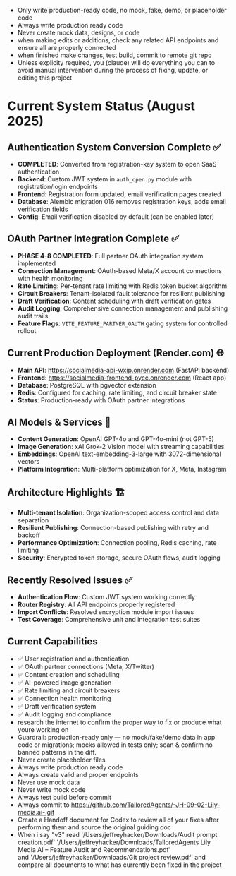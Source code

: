 - Only write production-ready code, no mock, fake, demo, or placeholder code
- Always write production ready code
- Never create mock data, designs, or code
- when making edits or additions, check any related API endpoints and ensure all are properly connected
- when finished make changes, test build, commit to remote git repo
- Unless explicity required, you (claude) will do everything you can to avoid manual intervention during the process of fixing, update, or editing this project

# Current System Status (August 2025)

## Authentication System Conversion Complete ✅
- **COMPLETED**: Converted from registration-key system to open SaaS authentication
- **Backend**: Custom JWT system in `auth_open.py` module with registration/login endpoints
- **Frontend**: Registration form updated, email verification pages created
- **Database**: Alembic migration 016 removes registration keys, adds email verification fields
- **Config**: Email verification disabled by default (can be enabled later)

## OAuth Partner Integration Complete ✅
- **PHASE 4-8 COMPLETED**: Full partner OAuth integration system implemented
- **Connection Management**: OAuth-based Meta/X account connections with health monitoring
- **Rate Limiting**: Per-tenant rate limiting with Redis token bucket algorithm
- **Circuit Breakers**: Tenant-isolated fault tolerance for resilient publishing
- **Draft Verification**: Content scheduling with draft verification gates
- **Audit Logging**: Comprehensive connection management and publishing audit trails
- **Feature Flags**: `VITE_FEATURE_PARTNER_OAUTH` gating system for controlled rollout

## Current Production Deployment (Render.com) 🌐
- **Main API**: https://socialmedia-api-wxip.onrender.com (FastAPI backend)
- **Frontend**: https://socialmedia-frontend-pycc.onrender.com (React app)
- **Database**: PostgreSQL with pgvector extension
- **Redis**: Configured for caching, rate limiting, and circuit breaker state
- **Status**: Production-ready with OAuth partner integrations

## AI Models & Services 🤖
- **Content Generation**: OpenAI GPT-4o and GPT-4o-mini (not GPT-5)
- **Image Generation**: xAI Grok-2 Vision model with streaming capabilities
- **Embeddings**: OpenAI text-embedding-3-large with 3072-dimensional vectors
- **Platform Integration**: Multi-platform optimization for X, Meta, Instagram

## Architecture Highlights 🏗️
- **Multi-tenant Isolation**: Organization-scoped access control and data separation
- **Resilient Publishing**: Connection-based publishing with retry and backoff
- **Performance Optimization**: Connection pooling, Redis caching, rate limiting
- **Security**: Encrypted token storage, secure OAuth flows, audit logging

## Recently Resolved Issues ✅
- **Authentication Flow**: Custom JWT system working correctly
- **Router Registry**: All API endpoints properly registered
- **Import Conflicts**: Resolved encryption module import issues
- **Test Coverage**: Comprehensive unit and integration test suites

## Current Capabilities
- ✅ User registration and authentication
- ✅ OAuth partner connections (Meta, X/Twitter)
- ✅ Content creation and scheduling
- ✅ AI-powered image generation
- ✅ Rate limiting and circuit breakers
- ✅ Connection health monitoring
- ✅ Draft verification system
- ✅ Audit logging and compliance
- research the internet to confirm the proper way to fix or produce what youre working on
- Guardrail: production-ready only — no mock/fake/demo data in app code or migrations; mocks allowed in tests only; scan & confirm no banned patterns in the diff.
- Never create placeholder files
- Always write production ready code
- Always create valid and proper endpoints
- Never use mock data
- Never write mock code
- Always test build before commit
- Always commit to https://github.com/TailoredAgents/-JH-09-02-Lily-media.ai-.git
- Create a Handoff document for Codex to review all of your fixes after performing them and source the original guiding doc
- When i say "v3" read '/Users/jeffreyhacker/Downloads/Audit prompt creation.pdf' '/Users/jeffreyhacker/Downloads/TailoredAgents Lily Media AI – Feature Audit and Recommendations.pdf'\
and '/Users/jeffreyhacker/Downloads/Git project review.pdf' and compare all documents to what has currently been fixed in the project
